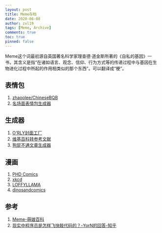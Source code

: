 ```yaml
---
layout: post
title: Meme存档
date: 2020-06-08
author: zxl19
tags: [Meme, Archive]
comments: true
toc: true
pinned: false
---
```


Meme这个词最初源自英国著名科学家理查德·道金斯所著的《自私的基因》一书，其含义是指“在诸如语言、观念、信仰、行为方式等的传递过程中与基因在生物进化过程中所起的作用相类似的那个东西”。可以翻译成“梗”。

<!-- more -->

## 表情包

1. [zhaoolee/ChineseBQB](https://github.com/zhaoolee/ChineseBQB)
2. [名场面表情包生成器](https://sorry.xuty.tk/)

## 生成器

1. [O'RLY封面工厂](https://orly.nanmu.me/)
2. [维基百科转参考文献](https://m-journal.org/)
3. [狗屁不通文章生成器](https://suulnnka.github.io/BullshitGenerator/index.html)

## 漫画

1. [PHD Comics](https://phdcomics.com/)
2. [xkcd](https://xkcd.com/)
3. [LOFFYLLAMA](https://loffyllama.com/)
4. [dinosandcomics](https://dinosandcomics.com/)

## 参考

1. [Meme-萌娘百科](https://zh.moegirl.org/Meme)
2. [现实中程序员是怎样飞快敲代码的？-YorN的回答-知乎](https://www.zhihu.com/question/344204034/answer/1268064267)
